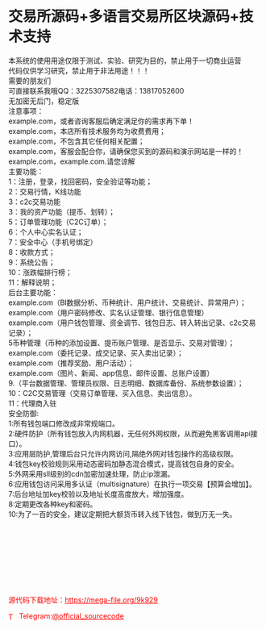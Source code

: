 # 交易所源码+多语言交易所区块源码+技术支持

本系统的使用用途仅限于测试、实验、研究为目的，禁止用于一切商业运营<br>代码仅供学习研究，禁止用于非法用途！！！<br>需要的朋友们<br>可直接联系我哦QQ：3225307582电话：13817052600<br>无加密无后门，稳定版<br>注意事项：<br>example.com，或者咨询客服后确定满足你的需求再下单！<br>example.com，本店所有技术服务均为收费费用；<br>example.com，不包含其它任何相关配置；<br>example.com，客服会配合你，请确保您买到的源码和演示网站是一样的！<br>example.com，example.com.请您谅解<br>主要功能：<br>1：注册，登录，找回密码，安全验证等功能；<br>2：交易行情，K线功能<br>3：c2c交易功能<br>3：我的资产功能（提币、划转）；<br>5：订单管理功能（C2C订单）；<br>6：个人中心实名认证；<br>7：安全中心（手机号绑定）<br>8：收款方式；<br>9：系统公告；<br>10：涨跌幅排行榜；<br>11：解释说明；<br>后台主要功能：<br>example.com（BI数据分析、币种统计、用户统计、交易统计、异常用户）；<br>example.com（用户密码修改、实名认证管理、银行信息管理）<br>example.com（用户钱包管理、资金调节、钱包日志、转入转出记录、c2c交易记录）；<br>5币种管理（币种的添加设置、提币账户管理、是否显示、交易对管理）；<br>example.com（委托记录、成交记录、买入卖出记录）；<br>example.com（推荐奖励、用户活动）；<br>example.com（图片、新闻、app信息、邮件设置、总账户设置）<br>9.（平台数据管理、管理员权限、日志明细、数据库备份、系统参数设置）；<br>10：C2C交易管理（交易订单管理、买入信息、卖出信息）。<br>11：代理商入驻<br>安全防御:<br>1:所有钱包端口修改成非常规端口。<br>2:硬件防护（所有钱包放入内网机器，无任何外网权限，从而避免黑客调用api接口）。<br>3:应用层防护,管理后台只允许内网访问,隔绝外网对钱包操作的高级权限。<br>4:钱包key校验规则采用动态密码加静态混合模式，提高钱包自身的安全。<br>5:外网采用sll级别的cdn加密加速处理，防止ip泄漏。<br>6:应用钱包访问采用多认证（multisignature）在执行一项交易【预算会增加】。<br>7:后台地址加key校验以及地址长度高度放大，增加强度。<br>8:定期更改各种key和密码。<br>10:为了一百的安全，建议定期把大额货币转入线下钱包，做到万无一失。<br> <br> <br> <br> <br> <br> <br> <br> <br>


<p style="color: red;">源代码下载地址：<a href="https://mega-file.org/9k929" style="color: red;">https://mega-file.org/9k929</a></p><p style="color: red;"><img src="https://cdn-icons-png.flaticon.com/512/2111/2111646.png" alt="Telegram Icon" style="width: 16px; vertical-align: middle; margin-right: 5px;">Telegram:<a href="https://t.me/official_sourcecode" style="color: red;">@official_sourcecode</a></p>